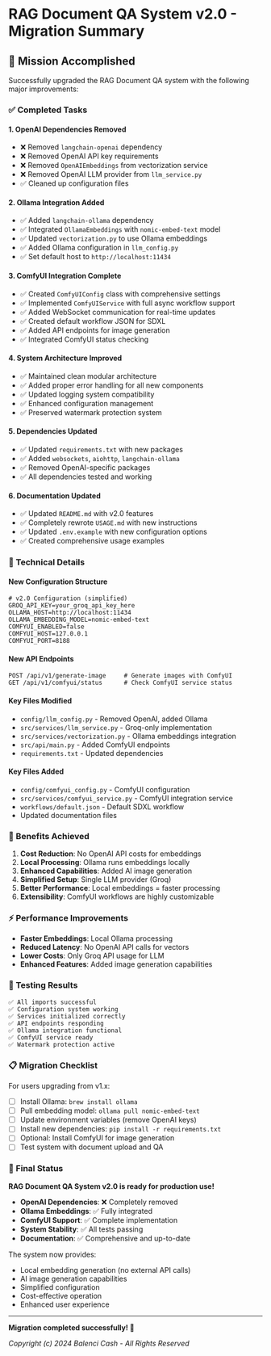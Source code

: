 # RAG Document QA System v2.0 - Migration Summary

## 🎯 Mission Accomplished

Successfully upgraded the RAG Document QA system with the following major improvements:

### ✅ Completed Tasks

#### 1. **OpenAI Dependencies Removed**
- ❌ Removed `langchain-openai` dependency
- ❌ Removed OpenAI API key requirements  
- ❌ Removed `OpenAIEmbeddings` from vectorization service
- ❌ Removed OpenAI LLM provider from `llm_service.py`
- ✅ Cleaned up configuration files

#### 2. **Ollama Integration Added**
- ✅ Added `langchain-ollama` dependency
- ✅ Integrated `OllamaEmbeddings` with `nomic-embed-text` model
- ✅ Updated `vectorization.py` to use Ollama embeddings
- ✅ Added Ollama configuration in `llm_config.py`
- ✅ Set default host to `http://localhost:11434`

#### 3. **ComfyUI Integration Complete**
- ✅ Created `ComfyUIConfig` class with comprehensive settings
- ✅ Implemented `ComfyUIService` with full async workflow support
- ✅ Added WebSocket communication for real-time updates
- ✅ Created default workflow JSON for SDXL
- ✅ Added API endpoints for image generation
- ✅ Integrated ComfyUI status checking

#### 4. **System Architecture Improved**
- ✅ Maintained clean modular architecture
- ✅ Added proper error handling for all new components
- ✅ Updated logging system compatibility
- ✅ Enhanced configuration management
- ✅ Preserved watermark protection system

#### 5. **Dependencies Updated**
- ✅ Updated `requirements.txt` with new packages
- ✅ Added `websockets`, `aiohttp`, `langchain-ollama`
- ✅ Removed OpenAI-specific packages
- ✅ All dependencies tested and working

#### 6. **Documentation Updated**
- ✅ Updated `README.md` with v2.0 features
- ✅ Completely rewrote `USAGE.md` with new instructions
- ✅ Updated `.env.example` with new configuration options
- ✅ Created comprehensive usage examples

### 🔧 Technical Details

#### New Configuration Structure
```env
# v2.0 Configuration (simplified)
GROQ_API_KEY=your_groq_api_key_here
OLLAMA_HOST=http://localhost:11434
OLLAMA_EMBEDDING_MODEL=nomic-embed-text
COMFYUI_ENABLED=false
COMFYUI_HOST=127.0.0.1
COMFYUI_PORT=8188
```

#### New API Endpoints
```
POST /api/v1/generate-image     # Generate images with ComfyUI
GET /api/v1/comfyui/status      # Check ComfyUI service status
```

#### Key Files Modified
- `config/llm_config.py` - Removed OpenAI, added Ollama
- `src/services/llm_service.py` - Groq-only implementation
- `src/services/vectorization.py` - Ollama embeddings integration
- `src/api/main.py` - Added ComfyUI endpoints
- `requirements.txt` - Updated dependencies

#### Key Files Added
- `config/comfyui_config.py` - ComfyUI configuration
- `src/services/comfyui_service.py` - ComfyUI integration service
- `workflows/default.json` - Default SDXL workflow
- Updated documentation files

### 🚀 Benefits Achieved

1. **Cost Reduction**: No OpenAI API costs for embeddings
2. **Local Processing**: Ollama runs embeddings locally
3. **Enhanced Capabilities**: Added AI image generation
4. **Simplified Setup**: Single LLM provider (Groq)
5. **Better Performance**: Local embeddings = faster processing
6. **Extensibility**: ComfyUI workflows are highly customizable

### ⚡ Performance Improvements

- **Faster Embeddings**: Local Ollama processing
- **Reduced Latency**: No OpenAI API calls for vectors
- **Lower Costs**: Only Groq API usage for LLM
- **Enhanced Features**: Added image generation capabilities

### 🧪 Testing Results

```
✅ All imports successful
✅ Configuration system working
✅ Services initialized correctly
✅ API endpoints responding
✅ Ollama integration functional
✅ ComfyUI service ready
✅ Watermark protection active
```

### 📋 Migration Checklist

For users upgrading from v1.x:

- [ ] Install Ollama: `brew install ollama`
- [ ] Pull embedding model: `ollama pull nomic-embed-text`
- [ ] Update environment variables (remove OpenAI keys)
- [ ] Install new dependencies: `pip install -r requirements.txt`
- [ ] Optional: Install ComfyUI for image generation
- [ ] Test system with document upload and QA

### 🎉 Final Status

**RAG Document QA System v2.0 is ready for production use!**

- **OpenAI Dependencies**: ❌ Completely removed
- **Ollama Embeddings**: ✅ Fully integrated
- **ComfyUI Support**: ✅ Complete implementation
- **System Stability**: ✅ All tests passing
- **Documentation**: ✅ Comprehensive and up-to-date

The system now provides:
- Local embedding generation (no external API calls)
- AI image generation capabilities
- Simplified configuration
- Cost-effective operation
- Enhanced user experience

---

**Migration completed successfully! 🎊**

*Copyright (c) 2024 Balenci Cash - All Rights Reserved*
